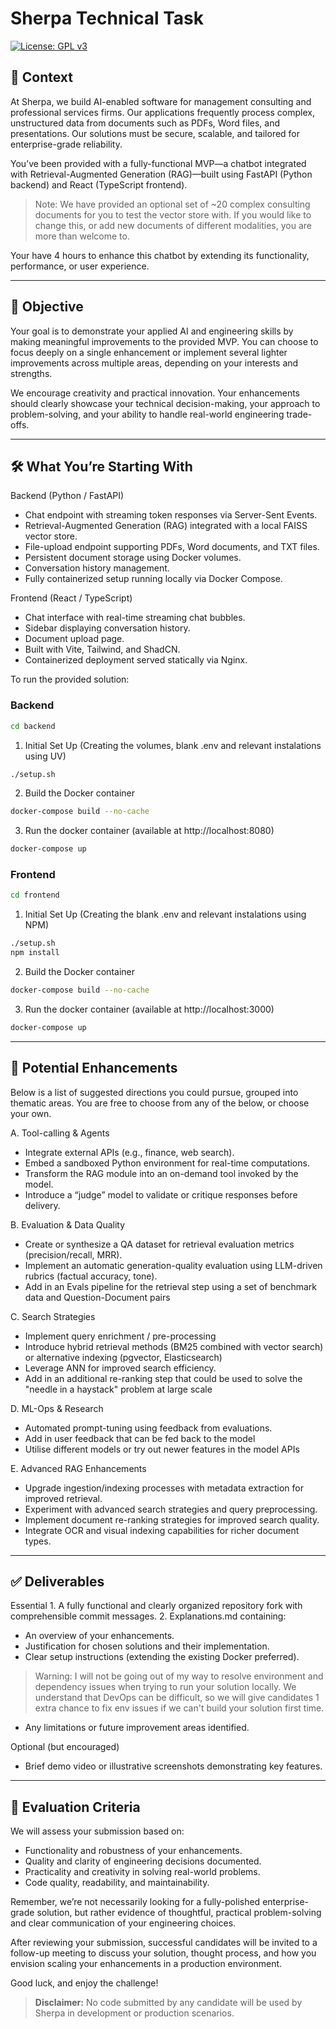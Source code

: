 # Sherpa Technical Task

[![License: GPL v3](https://img.shields.io/badge/License-GPLv3-blue.svg)](https://www.gnu.org/licenses/gpl-3.0)

## 📌 Context

At Sherpa, we build AI-enabled software for management consulting and professional services firms. Our applications frequently process complex, unstructured data from documents such as PDFs, Word files, and presentations. Our solutions must be secure, scalable, and tailored for enterprise-grade reliability.

You’ve been provided with a fully-functional MVP—a chatbot integrated with Retrieval-Augmented Generation (RAG)—built using FastAPI (Python backend) and React (TypeScript frontend). 

> Note: We have provided an optional set of ~20 complex consulting documents for you to test the vector store with. If you would like to change this, or add new documents of different modalities, you are more than welcome to.


Your have 4 hours to enhance this chatbot by extending its functionality, performance, or user experience.

---

## 🚩 Objective

Your goal is to demonstrate your applied AI and engineering skills by making meaningful improvements to the provided MVP. You can choose to focus deeply on a single enhancement or implement several lighter improvements across multiple areas, depending on your interests and strengths.

We encourage creativity and practical innovation. Your enhancements should clearly showcase your technical decision-making, your approach to problem-solving, and your ability to handle real-world engineering trade-offs.

---

## 🛠️ What You’re Starting With

Backend (Python / FastAPI)
- Chat endpoint with streaming token responses via Server-Sent Events.
- Retrieval-Augmented Generation (RAG) integrated with a local FAISS vector store.
- File-upload endpoint supporting PDFs, Word documents, and TXT files.
- Persistent document storage using Docker volumes.
- Conversation history management.
- Fully containerized setup running locally via Docker Compose.

Frontend (React / TypeScript)
- Chat interface with real-time streaming chat bubbles.
- Sidebar displaying conversation history.
- Document upload page.
- Built with Vite, Tailwind, and ShadCN.
- Containerized deployment served statically via Nginx.

To run the provided solution:

### Backend
```bash
cd backend
```
1. Initial Set Up (Creating the volumes, blank .env and relevant instalations using UV)
```bash
./setup.sh
```
2. Build the Docker container
```bash
docker-compose build --no-cache
```
3. Run the docker container (available at http://localhost:8080)
```bash
docker-compose up
```

### Frontend
```bash
cd frontend
```
1. Initial Set Up (Creating the blank .env and relevant instalations using NPM)
```bash
./setup.sh
npm install
```
2. Build the Docker container
```bash
docker-compose build --no-cache
```
3. Run the docker container (available at http://localhost:3000)
```bash
docker-compose up
```

---

## 🚀 Potential Enhancements

Below is a list of suggested directions you could pursue, grouped into thematic areas. You are free to choose from any of the below, or choose your own.

A. Tool-calling & Agents
- Integrate external APIs (e.g., finance, web search).
- Embed a sandboxed Python environment for real-time computations.
- Transform the RAG module into an on-demand tool invoked by the model.
- Introduce a “judge” model to validate or critique responses before delivery.

B. Evaluation & Data Quality
- Create or synthesize a QA dataset for retrieval evaluation metrics (precision/recall, MRR).
- Implement an automatic generation-quality evaluation using LLM-driven rubrics (factual accuracy, tone).
- Add in an Evals pipeline for the retrieval step using a set of benchmark data and Question-Document pairs

C. Search Strategies
- Implement query enrichment / pre-processing
- Introduce hybrid retrieval methods (BM25 combined with vector search) or alternative indexing (pgvector, Elasticsearch)
- Leverage ANN for improved search efficiency.
- Add in an additional re-ranking step that could be used to solve the "needle in a haystack" problem at large scale

D. ML-Ops & Research
- Automated prompt-tuning using feedback from evaluations.
- Add in user feedback that can be fed back to the model
- Utilise different models or try out newer features in the model APIs

E. Advanced RAG Enhancements
- Upgrade ingestion/indexing processes with metadata extraction for improved retrieval.
- Experiment with advanced search strategies and query preprocessing.
- Implement document re-ranking strategies for improved search quality.
- Integrate OCR and visual indexing capabilities for richer document types.

---

## ✅ Deliverables

Essential
	1.	A fully functional and clearly organized repository fork with comprehensible commit messages.
	2.	Explanations.md containing:
- An overview of your enhancements.
- Justification for chosen solutions and their implementation.
- Clear setup instructions (extending the existing Docker preferred).
> Warning: I will not be going out of my way to resolve environment and dependency issues when trying to run your solution locally. We understand that DevOps can be difficult, so we will give candidates 1 extra chance to fix env issues if we can't build your solution first time.
- Any limitations or future improvement areas identified.

Optional (but encouraged)
- Brief demo video or illustrative screenshots demonstrating key features.

---

## 🚨 Evaluation Criteria

We will assess your submission based on:
- Functionality and robustness of your enhancements.
- Quality and clarity of engineering decisions documented.
- Practicality and creativity in solving real-world problems.
- Code quality, readability, and maintainability.

Remember, we’re not necessarily looking for a fully-polished enterprise-grade solution, but rather evidence of thoughtful, practical problem-solving and clear communication of your engineering choices.

After reviewing your submission, successful candidates will be invited to a follow-up meeting to discuss your solution, thought process, and how you envision scaling your enhancements in a production environment.

Good luck, and enjoy the challenge!

> **Disclaimer:** No code submitted by any candidate will be used by Sherpa in development or production scenarios. 